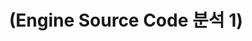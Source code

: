 ---
layout: default
title: "(Engine Source Code 분석 1)"
parent: "(OpenSource👽)"
has_children: true
nav_order: 6
---